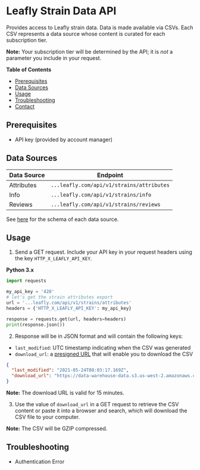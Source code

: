 # Leafly Strain Data API

Provides access to Leafly strain data. Data is made available via CSVs. Each CSV represents a data source whose content is curated for each subscription tier.

**Note:** Your subscription tier will be determined by the API; it is *not* a parameter you include in your request.

**Table of Contents**

- [Prerequisites](#prerequisites)
- [Data Sources](#data-sources)
- [Usage](#usage)
- [Troubleshooting](#troubleshooting)
- [Contact](#contact)

## Prerequisites
- API key (provided by account manager)

## Data Sources

| Data Source | Endpoint |
| --- | --- |
| Attributes | `...leafly.com/api/v1/strains/attributes` |
| Info | `...leafly.com/api/v1/strains/info`|
| Reviews | `...leafly.com/api/v1/strains/reviews` |

See [here](https://fill_me_in_please.com "Data source schemas") for the schema of each data source.

## Usage

1. Send a GET request. Include your API key in your request headers using the key `HTTP_X_LEAFLY_API_KEY`.

**Python 3.x**

```python
import requests

my_api_key = '420'
# let's get the strain attributes export
url = '...leafly.com/api/v1/strains/attributes'
headers = {'HTTP_X_LEAFLY_API_KEY': my_api_key}

response = requests.get(url, headers=headers)
print(response.json())
```

2. Response will be in JSON format and will contain the following keys:

  - `last_modified`: UTC timestamp indicating when the CSV was generated
  - `download_url`: a [presigned URL](https://docs.aws.amazon.com/AmazonS3/latest/userguide/ShareObjectPreSignedURL.html "AWS presigned URL doc") that will enable you to download the CSV

```json
{
  "last_modified": "2021-05-24T08:03:17.169Z",
  "download_url": "https://data-warehouse-data.s3.us-west-2.amazonaws.com/strain_data_api_exports/tier%3Dstandard/strain_reviews.csv.gz?response-content-disposition=attachment%3B%20filename%3D%22strain_reviews.csv.gz%22&X-Amz-Algorithm=AWS4-HMAC-SHA256&X-Amz-Credential=AKIA5G7KJKOGGAZMKU4H%2F20210525%2Fus-west-2%2Fs3%2Faws4_request&X-Amz-Date=20210525T025749Z&X-Amz-Expires=900&X-Amz-SignedHeaders=host&X-Amz-Signature=c86c1d1beab998aa5e2c35ec33357fca05cb81e9fa3975e0b16df219cef84c8d"
}
```

**Note:** The download URL is valid for 15 minutes.

3. Use the value of `download_url` in a GET request to retrieve the CSV content or paste it into a browser and search, which will download the CSV file to your computer.

**Note:** The CSV will be GZIP compressed.

## Troubleshooting

- Authentication Error
